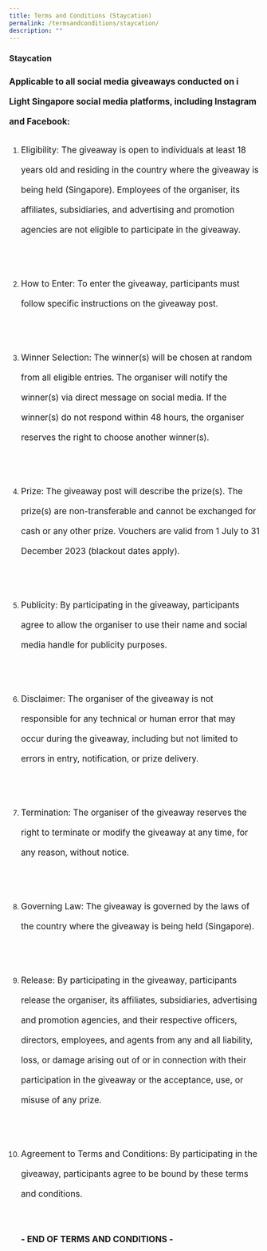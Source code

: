 ```yaml
---
title: Terms and Conditions (Staycation)
permalink: /termsandconditions/staycation/
description: ""
---
```

### Staycation
<p style="font-size:17px;line-height:40px"><b>
Applicable to all social media giveaways conducted on i Light Singapore social media platforms, including Instagram and Facebook:</b></p>

<ol type="1">
<li><p style="font-size:17px;line-height:40px">Eligibility: The giveaway is open to individuals at least 18 years old and residing in the country where the giveaway is being held (Singapore). Employees of the organiser, its affiliates, subsidiaries, and advertising and promotion agencies are not eligible to participate in the giveaway.</p></li><br><br>
<li><p style="font-size:17px;line-height:40px">
How to Enter: To enter the giveaway, participants must follow specific instructions on the giveaway post.</p></li><br><br>
<li><p style="font-size:17px;line-height:40px">
Winner Selection: The winner(s) will be chosen at random from all eligible entries. The organiser will notify the winner(s) via direct message on social media. If the winner(s) do not respond within 48 hours, the organiser reserves the right to choose another winner(s).</p></li><br><br>
<li><p style="font-size:17px;line-height:40px">
Prize: The giveaway post will describe the prize(s). The prize(s) are non-transferable and cannot be exchanged for cash or any other prize. Vouchers are valid from 1 July to 31 December 2023 (blackout dates apply).</p></li><br><br>
<li><p style="font-size:17px;line-height:40px">
Publicity: By participating in the giveaway, participants agree to allow the organiser to use their name and social media handle for publicity purposes.</p></li><br><br>
<li><p style="font-size:17px;line-height:40px">
Disclaimer: The organiser of the giveaway is not responsible for any technical or human error that may occur during the giveaway, including but not limited to errors in entry, notification, or prize delivery.</p></li><br><br>
<li><p style="font-size:17px;line-height:40px">
Termination: The organiser of the giveaway reserves the right to terminate or modify the giveaway at any time, for any reason, without notice.</p></li><br><br>
<li><p style="font-size:17px;line-height:40px">
Governing Law: The giveaway is governed by the laws of the country where the giveaway is being held (Singapore).</p></li><br><br>
<li><p style="font-size:17px;line-height:40px">
Release: By participating in the giveaway, participants release the organiser, its affiliates, subsidiaries, advertising and promotion agencies, and their respective officers, directors, employees, and agents from any and all liability, loss, or damage arising out of or in connection with their participation in the giveaway or the acceptance, use, or misuse of any prize.</p></li><br><br>

<li><p style="font-size:17px;line-height:40px">Agreement to Terms and Conditions: By participating in the giveaway, participants agree to be bound by these terms and conditions.</p></li><br>
<p style="font-size:17px;line-height:40px">
<b>- END OF TERMS AND CONDITIONS -</b></p></ol>